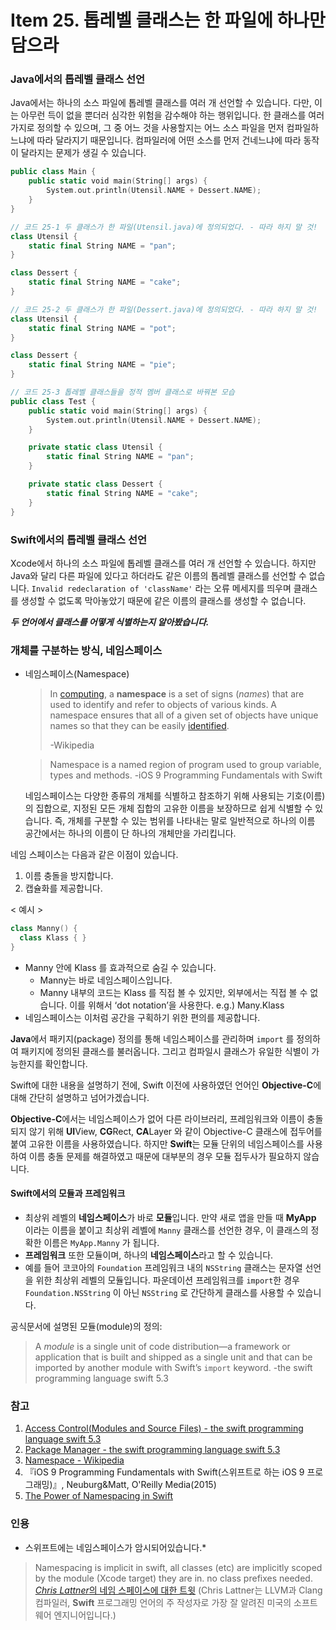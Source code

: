 # Item 25. 톱레벨 클래스는 한 파일에 하나만 담으라

### Java에서의 톱레벨 클래스 선언

Java에서는 하나의 소스 파일에 톱레벨 클래스를 여러 개 선언할 수 있습니다. 다만, 이는 아무런 득이 없을 뿐더러 심각한 위험을 감수해야 하는 행위입니다. 한 클래스를 여러 가지로 정의할 수 있으며, 그 중 어느 것을 사용할지는 어느 소스 파일을 먼저 컴파일하느냐에 따라 달라지기 때문입니다. 컴파일러에 어떤 소스를 먼저 건네느냐에 따라 동작이 달라지는 문제가 생길 수 있습니다.

```swift
public class Main {
    public static void main(String[] args) {
        System.out.println(Utensil.NAME + Dessert.NAME);
    }
}

// 코드 25-1 두 클래스가 한 파일(Utensil.java)에 정의되었다. - 따라 하지 말 것! 
class Utensil {
    static final String NAME = "pan";
}

class Dessert {
    static final String NAME = "cake";
}

// 코드 25-2 두 클래스가 한 파일(Dessert.java)에 정의되었다. - 따라 하지 말 것!
class Utensil {
    static final String NAME = "pot";
}

class Dessert {
    static final String NAME = "pie";
}

// 코드 25-3 톱레벨 클래스들을 정적 멤버 클래스로 바꿔본 모습 
public class Test {
    public static void main(String[] args) {
        System.out.println(Utensil.NAME + Dessert.NAME);
    }

    private static class Utensil {
        static final String NAME = "pan";
    }

    private static class Dessert {
        static final String NAME = "cake";
    }
}
```



### Swift에서의 톱레벨 클래스 선언

Xcode에서 하나의 소스 파일에 톱레벨 클래스를 여러 개 선언할 수 있습니다. 하지만 Java와 달리 다른 파일에 있다고 하더라도 같은 이름의 톱레벨 클래스를 선언할 수 없습니다.  `Invalid redeclaration of 'className'` 라는 오류 메세지를 띄우며 클래스를 생성할 수 없도록 막아놓았기 때문에 같은 이름의 클래스를 생성할 수 없습니다.



**_두 언어에서 클래스를 어떻게 식별하는지 알아봤습니다._**



### 개체를 구분하는 방식, 네임스페이스

* 네임스페이스(Namespace)

  >In [computing](https://en.wikipedia.org/wiki/Computing), a **namespace** is a set of signs (*names*) that are used to identify and refer to objects of various kinds. A namespace ensures that all of a given set of objects have unique names so that they can be easily [identified](https://en.wikipedia.org/wiki/Identifier).
  >
  >-Wikipedia

  > Namespace is a named region of program used to group variable, types and methods.
  > -iOS 9 Programming Fundamentals with Swift

  네임스페이스는 다양한 종류의 개체를 식별하고 참조하기 위해 사용되는 기호(이름)의 집합으로, 지정된 모든 개체 집합의 고유한 이름을 보장하므로 쉽게 식별할 수 있습니다. 즉, 개체를 구분할 수 있는 범위를 나타내는 말로 일반적으로 하나의 이름 공간에서는 하나의 이름이 단 하나의 개체만을 가리킵니다.

네임 스페이스는 다음과 같은 이점이 있습니다.

1. 이름 충돌을 방지합니다.
2. 캡슐화를 제공합니다.

< 예시 >

```swift
class Manny() {
  class Klass { }
}
```

- Manny 안에 Klass 를 효과적으로 숨길 수 있습니다.
  - Manny는 바로 네임스페이스입니다.
  - Manny 내부의 코드는 Klass 를 직접 볼 수 있지만, 외부에서는 직접 볼 수 없습니다. 이를 위해서 ‘dot notation’을 사용한다. e.g.) Many.Klass
- 네임스페이스는 이처럼 공간을 구획하기 위한 편의를 제공합니다.

**Java**에서 패키지(package) 정의를 통해 네임스페이스를 관리하며 `import` 를 정의하여 패키지에 정의된 클래스를 불러옵니다. 그리고 컴파일시 클래스가 유일한 식별이 가능한지를 확인합니다.

Swift에 대한 내용을 설명하기 전에, Swift 이전에 사용하였던 언어인 **Objective-C**에 대해 간단히 설명하고 넘어가겠습니다.

**Objective-C**에서는 네임스페이스가 없어 다른 라이브러리, 프레임워크와 이름이 충돌되지 않기 위해 **UI**View, **CG**Rect, **CA**Layer 와 같이 Objective-C 클래스에 접두어를 붙여 고유한 이름을 사용하였습니다. 하지만 **Swift**는 모듈 단위의 네임스페이스를 사용하여 이름 충돌 문제를 해결하였고 때문에 대부분의 경우 모듈 접두사가 필요하지 않습니다.

#### Swift에서의 모듈과 프레임워크

- 최상위 레벨의 **네임스페이스**가 바로 **모듈**입니다. 만약 새로 앱을 만들 때 **MyApp** 이라는 이름을 붙이고 최상위 레벨에 `Manny` 클래스를 선언한 경우, 이 클래스의 정확한 이름은 `MyApp.Manny` 가 됩니다.
- **프레임워크** 또한 모듈이며, 하나의 **네임스페이스**라고 할 수 있습니다.
- 예를 들어 코코아의 `Foundation` 프레임워크 내의 `NSString` 클래스는 문자열 선언을 위한 최상위 레벨의 모듈입니다. 파운데이션 프레임워크를 `import`한 경우 `Foundation.NSString` 이 아닌 `NSString` 로 간단하게 클래스를 사용할 수 있습니다.

공식문서에 설명된 모듈(module)의 정의: 

> A *module* is a single unit of code distribution—a framework or application that is built and shipped as a single unit and that can be imported by another module with Swift’s `import` keyword.
> -the swift programming language swift 5.3

### 참고

1. [Access Control(Modules and Source Files) - the swift programming language swift 5.3](https://docs.swift.org/swift-book/LanguageGuide/AccessControl.html) 
2. [Package Manager - the swift programming language swift 5.3](https://swift.org/package-manager/#conceptual-overview)
3. [Namespace - Wikipedia](https://en.wikipedia.org/wiki/Namespace)
4. 『iOS 9 Programming Fundamentals with Swift(스위프트로 하는 iOS 9 프로그래밍)』, Neuburg&Matt, O'Reilly Media(2015)
5. [The Power of Namespacing in Swift](https://www.vadimbulavin.com/the-power-of-namespacing-in-swift/)

### 인용

* 스위프트에는 네임스페이스가 암시되어있습니다.* 

>  Namespacing is implicit in swift, all classes (etc) are implicitly scoped by the module (Xcode target) they are in. no class prefixes needed.
> [*Chris Lattner*의 네임 스페이스에 대한 트윗](https://twitter.com/clattner_llvm/status/474730716941385729) 
> (Chris Lattner는 LLVM과 Clang 컴파일러, **Swift** 프로그래밍 언어의 주 작성자로 가장 잘 알려진 미국의 소프트웨어 엔지니어입니다.)

